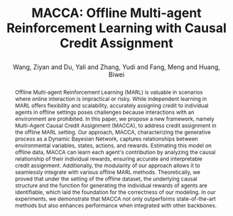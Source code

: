 ---
layout: pub
type: article
key: 
title: >
    MACCA: Offline Multi-agent Reinforcement Learning with Causal Credit Assignment
author: Wang, Ziyan and Du, Yali and Zhang, Yudi and Fang, Meng and Huang, Biwei
# abbr: NeurIPS'23
# equalauthor: 
# correspondence: Yali Du
# website: https://probio-dataset.github.io/
arxiv: 2312.03644
year: 2024
selected: True
booktitle: arXiv preprint arXiv:2312.03644
# code: https://github.com/jiemingcui/probio/
abstract: >
    Offline Multi-agent Reinforcement Learning (MARL) is valuable in scenarios where online interaction is impractical or risky. While independent learning in MARL offers flexibility and scalability, accurately assigning credit to individual agents in offline settings poses challenges because interactions with an environment are prohibited. In this paper, we propose a new framework, namely Multi-Agent Causal Credit Assignment (MACCA), to address credit assignment in the offline MARL setting. Our approach, MACCA, characterizing the generative process as a Dynamic Bayesian Network, captures relationships between environmental variables, states, actions, and rewards. Estimating this model on offline data, MACCA can learn each agent's contribution by analyzing the causal relationship of their individual rewards, ensuring accurate and interpretable credit assignment. Additionally, the modularity of our approach allows it to seamlessly integrate with various offline MARL methods. Theoretically, we proved that under the setting of the offline dataset, the underlying causal structure and the function for generating the individual rewards of agents are identifiable, which laid the foundation for the correctness of our modeling. In our experiments, we demonstrate that MACCA not only outperforms state-of-the-art methods but also enhances performance when integrated with other backbones.
bibtex: >
    @article{wang2023macca,
    title={MACCA: Offline Multi-agent Reinforcement Learning with Causal Credit Assignment},
    author={Wang, Ziyan and Du, Yali and Zhang, Yudi and Fang, Meng and Huang, Biwei},
    journal={arXiv preprint arXiv:2312.03644},
    year={2023}
    }
---